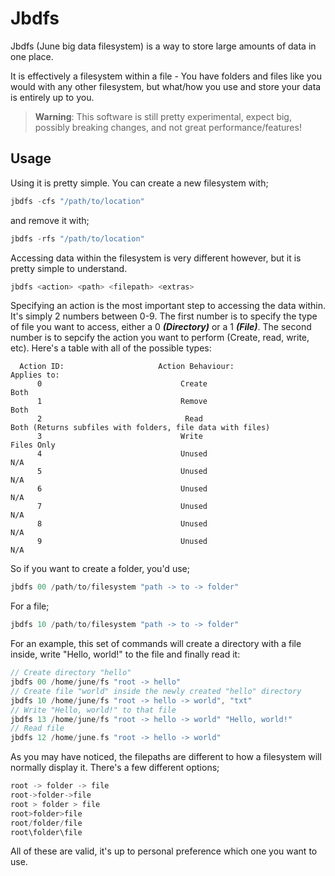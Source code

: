 # Jbdfs

Jbdfs (June big data filesystem) is a way to store large amounts of data in one place.

It is effectively a filesystem within a file - You have folders and files like you would with any other filesystem, but what/how you use and store your data is entirely up to you.

> **Warning**: This software is still pretty experimental, expect big, possibly breaking changes, and not great performance/features!

## Usage

Using it is pretty simple. You can create a new filesystem with;
```rust
jbdfs -cfs "/path/to/location"
```
and remove it with;
```rust
jbdfs -rfs "/path/to/location"
```
Accessing data within the filesystem is very different however, but it is pretty simple to understand.

```rust
jbdfs <action> <path> <filepath> <extras>
```

Specifying an action is the most important step to accessing the data within. It's simply 2 numbers between 0-9. The first number is to specify the type of file you want to access, either a 0 ***(Directory)*** or a 1 ***(File)***. The second number is to sepcify the action you want to perform (Create, read, write, etc). Here's a table with all of the possible types:

```
  Action ID:                     Action Behaviour:		     	        Applies to:
      0                               Create                                 Both
      1                               Remove                                 Both
      2                                Read                                  Both (Returns subfiles with folders, file data with files)
      3                               Write                                Files Only
      4                               Unused                                 N/A
      5                               Unused                                 N/A
      6                               Unused                                 N/A
      7                               Unused                                 N/A
      8                               Unused                                 N/A
      9                               Unused                                 N/A   
```
So if you want to create a folder, you'd use;
```rust
jbdfs 00 /path/to/filesystem "path -> to -> folder"
```
For a file;
```rust
jbdfs 10 /path/to/filesystem "path -> to -> folder"
```

For an example, this set of commands will create a directory with a file inside, write "Hello, world!" to the file and finally read it:

```rust
// Create directory "hello"
jbdfs 00 /home/june/fs "root -> hello"
// Create file "world" inside the newly created "hello" directory
jbdfs 10 /home/june/fs "root -> hello -> world", "txt"
// Write "Hello, world!" to that file
jbdfs 13 /home/june/fs "root -> hello -> world" "Hello, world!"
// Read file
jbdfs 12 /home/june.fs "root -> hello -> world"
```

As you may have noticed, the filepaths are different to how a filesystem will normally display it. There's a few different options;

```rust
root -> folder -> file
root->folder->file
root > folder > file
root>folder>file
root/folder/file
root\folder\file
```

All of these are valid, it's up to personal preference which one you want to use.


